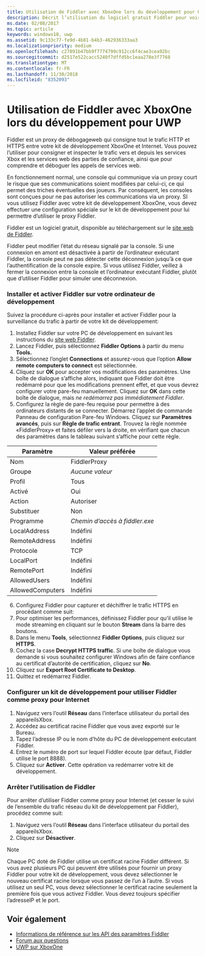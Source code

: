```yaml
---
title: Utilisation de Fiddler avec XboxOne lors du développement pour UWP
description: Décrit l’utilisation du logiciel gratuit Fiddler pour voir le trafic réseau sur un kit de développement XboxOne UWP.
ms.date: 02/08/2017
ms.topic: article
keywords: windows10, uwp
ms.assetid: 9c133c77-fe9d-4b81-b4b3-462936333aa3
ms.localizationpriority: medium
ms.openlocfilehash: c27891b47bb9f7774799c912cc6f4cae3cea92bc
ms.sourcegitcommit: d2517e522cacc5240f7dffd5bc1eaa278e3f7768
ms.translationtype: MT
ms.contentlocale: fr-FR
ms.lasthandoff: 11/30/2018
ms.locfileid: "8352093"
---
```

# <a name="how-to-use-fiddler-with-xbox-one-when-developing-for-uwp"></a>Utilisation de Fiddler avec XboxOne lors du développement pour UWP

Fiddler est un proxy de débogageweb qui consigne tout le trafic HTTP et HTTPS entre votre kit de développement XboxOne et Internet. Vous pouvez l’utiliser pour consigner et inspecter le trafic vers et depuis les services Xbox et les services web des parties de confiance, ainsi que pour comprendre et déboguer les appels de services web. 

En fonctionnement normal, une console qui communique via un proxy court le risque que ses communications soient modifiées par celui-ci, ce qui permet des triches éventuelles des joueurs. Par conséquent, les consoles sont conçues pour ne pas autoriser les communications via un proxy. SI vous utilisez Fiddler avec votre kit de développement XboxOne, vous devez effectuer une configuration spéciale sur le kit de développement pour lui permettre d’utiliser le proxy Fiddler. 

Fiddler est un logiciel gratuit, disponible au téléchargement sur le [site web de Fiddler](http://www.fiddler2.com/fiddler2/). 

Fiddler peut modifier l’état du réseau signalé par la console. Si une connexion en amont est désactivée à partir de l’ordinateur exécutant Fiddler, la console peut ne pas détecter cette déconnexion jusqu’à ce que l’authentification de la console expire. Si vous utilisez Fiddler, veillez à fermer la connexion entre la console et l’ordinateur exécutant Fiddler, plutôt que d’utiliser Fiddler pour simuler une déconnexion.

### <a name="to-install-and-enable-fiddler-on-your-development-pc"></a>Installer et activer Fiddler sur votre ordinateur de développement
Suivez la procédure ci-après pour installer et activer Fiddler pour la surveillance du trafic à partir de votre kit de développement:

1. Installez Fiddler sur votre PC de développement en suivant les instructions du [site web Fiddler](http://www.fiddler2.com/fiddler2/). 
2. Lancez Fiddler, puis sélectionnez **Fiddler Options** à partir du menu **Tools.** 
3. Sélectionnez l’onglet **Connections** et assurez-vous que l’option **Allow remote computers to connect** est sélectionnée. 
4. Cliquez sur **OK** pour accepter vos modifications des paramètres. Une boîte de dialogue s’affiche alors, indiquant que Fiddler doit être redémarré pour que les modifications prennent effet, et que vous devrez configurer votre pare-feu manuellement. Cliquez sur **OK** dans cette boîte de dialogue, mais *ne redémarrez pas immédiatement Fiddler*.
5. Configurez la règle de pare-feu requise pour permettre à des ordinateurs distants de se connecter. Démarrez l’applet de commande Panneau de configuration Pare-feu Windows. Cliquez sur **Paramètres avancés**, puis sur **Règle de trafic entrant**. Trouvez la règle nommée «FiddlerProxy» et faites défiler vers la droite, en vérifiant que chacun des paramètres dans le tableau suivant s’affiche pour cette règle.
  
  | Paramètre           | Valeur préférée                |
  | ----              | ----                           |
  | Nom              | FiddlerProxy                   |
  | Groupe             | *Aucune valeur* |
  | Profil           | Tous                            |
  | Activé           | Oui                            |
  | Action            | Autoriser                          |
  | Substituer          | Non                             |
  | Programme           | *Chemin d’accès à fiddler.exe*          |
  | LocalAddress      | Indéfini                            |
  | RemoteAddress     | Indéfini                            |
  | Protocole          | TCP                            |
  | LocalPort         | Indéfini                            |
  | RemotePort        | Indéfini                            |
  | AllowedUsers      | Indéfini                            |
  | AllowedComputers  | Indéfini                            |


6. Configurez Fiddler pour capturer et déchiffrer le trafic HTTPS en procédant comme suit:
  1. Pour optimiser les performances, définissez Fiddler pour qu’il utilise le mode streaming en cliquant sur le bouton **Stream** dans la barre des boutons.
  2. Dans le menu **Tools**, sélectionnez **Fiddler Options**, puis cliquez sur **HTTPS**.
  3. Cochez la case **Decrypt HTTPS traffic**. Si une boîte de dialogue vous demande si vous souhaitez configurer Windows afin de faire confiance au certificat d’autorité de certification, cliquez sur **No**.
  4. Cliquez sur **Export Root Certificate to Desktop**.
7. Quittez et redémarrez Fiddler.

### <a name="to-configure-a-dev-kit-to-use-fiddler-as-its-proxy-to-the-internet"></a>Configurer un kit de développement pour utiliser Fiddler comme proxy pour Internet

1. Naviguez vers l’outil **Réseau** dans l’interface utilisateur du portail des appareilsXbox.
2. Accédez au certificat racine Fiddler que vous avez exporté sur le Bureau. 
3. Tapez l’adresse IP ou le nom d’hôte du PC de développement exécutant Fiddler.
4. Entrez le numéro de port sur lequel Fiddler écoute (par défaut, Fiddler utilise le port 8888). 
5. Cliquez sur **Activer**. Cette opération va redémarrer votre kit de développement.

### <a name="to-stop-using-fiddler"></a>Arrêter l’utilisation de Fiddler
Pour arrêter d’utiliser Fiddler comme proxy pour Internet (et cesser le suivi de l’ensemble du trafic réseau du kit de développement par Fiddler), procédez comme suit:

1. Naviguez vers l’outil **Réseau** dans l’interface utilisateur du portail des appareilsXbox.
2. Cliquez sur **Désactiver**.

> [!NOTE]
> Chaque PC doté de Fiddler utilise un certificat racine Fiddler différent. Si vous avez plusieurs PC qui peuvent être utilisés pour fournir un proxy Fiddler pour votre kit de développement, vous devez sélectionner le nouveau certificat racine lorsque vous passez de l’un à l’autre. Si vous utilisez un seul PC, vous devez sélectionner le certificat racine seulement la première fois que vous activez Fiddler. Vous devez toujours spécifier l’adresseIP et le port.

## <a name="see-also"></a>Voir également
- [Informations de référence sur les API des paramètres Fiddler](wdp-fiddler-api.md)
- [Forum aux questions](frequently-asked-questions.md)
- [UWP sur XboxOne](index.md)



